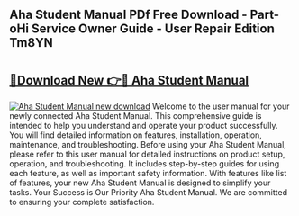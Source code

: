 ## Aha Student Manual PDf Free Download - Part-oHi Service Owner Guide - User Repair Edition Tm8YN

# <h2><a href="http://bc148.oget.top/?id=Aha+Student+Manual">🔗Download New 👉🔴 Aha Student Manual</a></h2>

[![Aha Student Manual new download](https://i.imgur.com/5g1atiW.png)](http://bc148.oget.top/?id=Aha+Student+Manual)
Welcome to the user manual for your newly connected Aha Student Manual. This comprehensive guide is intended to help you understand and operate your product successfully. You will find detailed information on features, installation, operation, maintenance, and troubleshooting. Before using your Aha Student Manual, please refer to this user manual for detailed instructions on product setup, operation, and troubleshooting. It includes step-by-step guides for using each feature, as well as important safety information. With features like list of features, your new Aha Student Manual is designed to simplify your tasks. Your Success is Our Priority Aha Student Manual. We are committed to ensuring your complete satisfaction.
